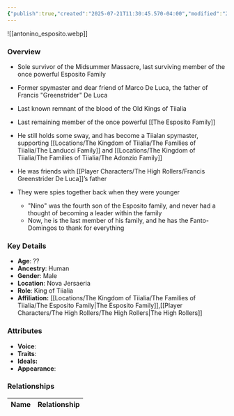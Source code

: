 ```yaml
---
{"publish":true,"created":"2025-07-21T11:30:45.570-04:00","modified":"2025-07-27T17:21:11.279-04:00","published":"2025-07-27T17:21:11.279-04:00","cssclasses":"","Age":"??","Ancestry":"Human","Gender":"Male","Location":["Nova Jersaeria"],"Role":["King of Tiialia"],"Affiliation":["[[Locations/The Kingdom of Tiialia/The Families of Tiialia/The Esposito Family]]","[[The High Rollers]]"],"Appearances":["[[00 -The High Rollers Campaign-]]"]}
---
```



![[antonino_esposito.webp]]

### Overview
- Sole survivor of the Midsummer Massacre, last surviving member of the once powerful Esposito Family
- Former spymaster and dear friend of Marco De Luca, the father of Francis "Greenstrider" De Luca
- Last known remnant of the blood of the Old Kings of Tiialia

- Last remaining member of the once powerful [[The Esposito Family]]
- He still holds some sway, and has become a Tiialan spymaster, supporting [[Locations/The Kingdom of Tiialia/The Families of Tiialia/The Landucci Family]] and [[Locations/The Kingdom of Tiialia/The Families of Tiialia/The Adonzio Family]]
- He was friends with [[Player Characters/The High Rollers/Francis Greenstrider De Luca]]’s father
- They were spies together back when they were younger
	- "Nino" was the fourth son of the Esposito family, and never had a thought of becoming a leader within the family
	- Now, he is the last member of his family, and he has the Fanto-Domingos to thank for everything

### Key Details
- **Age**: ??
- **Ancestry**: Human
- **Gender**: Male
- **Location**: Nova Jersaeria
- **Role**: King of Tiialia
- **Affiliation:** [[Locations/The Kingdom of Tiialia/The Families of Tiialia/The Esposito Family\|The Esposito Family]],[[Player Characters/The High Rollers/The High Rollers\|The High Rollers]]

### Attributes
- **Voice**: 
- **Traits**: 
- **Ideals:** 
- **Appearance**:

### Relationships

| Name  | Relationship |
| ----- | ------------ |
